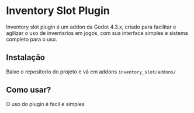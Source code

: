 # Inventory Slot Plugin

Inventory slot plugin é um addon da Godot 4.3.x, criado para facilitar e agilizar o uso de inventarios em jogos, com sua interface simples e sistema completo para o uso.

## Instalação

Baixe o repositorio do projeto e vá em addons `inventory_slot/addons/`



## Como usar?

O uso do plugin é facil e simples
